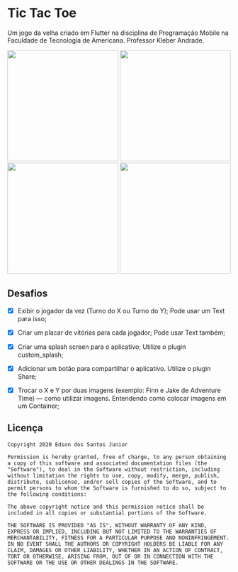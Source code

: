 # Tic Tac Toe

Um jogo da velha criado em Flutter na disciplina de Programação Mobile
na Faculdade de Tecnologia de Americana. Professor Kleber Andrade.

<p align="center">
    <img src="https://res.cloudinary.com/edsan/image/upload/v1602014095/tic-tac-toe/tictactoe01_akdim9.png" width="250" />
    <img src="https://res.cloudinary.com/edsan/image/upload/v1602014095/tic-tac-toe/tictactoe02_jhkjai.png" width="250" />
    <img src="https://res.cloudinary.com/edsan/image/upload/v1602014095/tic-tac-toe/tictactoe03_k8f4a2.png" width="250" />
    <img src="https://res.cloudinary.com/edsan/image/upload/v1602014168/tic-tac-toe/tictactoe04_rtzco1.png" width="250" />
</p>

## Desafios
*   [x] Exibir o jogador da vez (Turno do X ou Turno do Y); Pode usar um Text para isso;
*   [x] Criar um placar de vitórias para cada jogador; Pode usar Text também;
*   [x] Criar uma splash screen para o aplicativo; Utilize o plugin custom_splash;
*   [x] Adicionar um botão para compartilhar o aplicativo. Utilize o plugin Share;
*   [x] Trocar o X e Y por duas imagens (exemplo: Finn e Jake de Adventure Time) — como utilizar imagens. Entendendo como colocar imagens em um Container;



## Licença

    Copyright 2020 Edson dos Santos Junior

    Permission is hereby granted, free of charge, to any person obtaining a copy of this software and associated documentation files (the "Software"), to deal in the Software without restriction, including without limitation the rights to use, copy, modify, merge, publish, distribute, sublicense, and/or sell copies of the Software, and to permit persons to whom the Software is furnished to do so, subject to the following conditions:

    The above copyright notice and this permission notice shall be included in all copies or substantial portions of the Software.

    THE SOFTWARE IS PROVIDED "AS IS", WITHOUT WARRANTY OF ANY KIND, EXPRESS OR IMPLIED, INCLUDING BUT NOT LIMITED TO THE WARRANTIES OF MERCHANTABILITY, FITNESS FOR A PARTICULAR PURPOSE AND NONINFRINGEMENT. IN NO EVENT SHALL THE AUTHORS OR COPYRIGHT HOLDERS BE LIABLE FOR ANY CLAIM, DAMAGES OR OTHER LIABILITY, WHETHER IN AN ACTION OF CONTRACT, TORT OR OTHERWISE, ARISING FROM, OUT OF OR IN CONNECTION WITH THE SOFTWARE OR THE USE OR OTHER DEALINGS IN THE SOFTWARE.